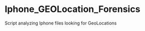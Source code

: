 Iphone_GEOLocation_Forensics
============================
Script analyzing Iphone files looking for GeoLocations
